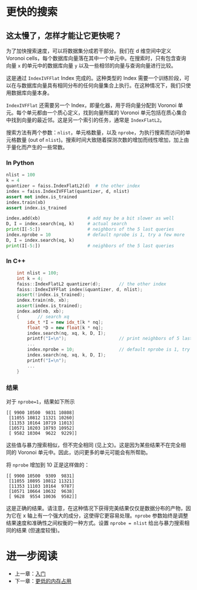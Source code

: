 # 更快的搜索

## 这太慢了，怎样才能让它更快呢？

为了加快搜索速度，可以将数据集分成若干部分。我们在 d 维空间中定义 Voronoi cells，每个数据库向量落在其中一个单元中。在搜索时，只有包含查询向量 `x` 的单元中的数据库向量 `y` 以及一些相邻的向量与查询向量进行比较。

这是通过 `IndexIVFFlat` Index 完成的。这种类型的 Index 需要一个训练阶段，可以在与数据库向量具有相同分布的任何向量集合上执行。在这种情况下，我们只使用数据库向量本身。

`IndexIVFFlat` 还需要另一个 Index，即量化器，用于将向量分配到 Voronoi 单元。每个单元都由一个质心定义，找到向量所属的 Voronoi 单元包括在质心集合中找到向量的最近邻。这是另一个索引的任务，通常是 `IndexFlatL2`。

搜索方法有两个参数：`nlist`，单元格数量，以及 `nprobe`，为执行搜索而访问的单元格数量 (out of `nlist`)。搜索时间大致随着探测次数的增加而线性增加，加上由于量化而产生的一些常数。

### In Python

```python
nlist = 100
k = 4
quantizer = faiss.IndexFlatL2(d)  # the other index
index = faiss.IndexIVFFlat(quantizer, d, nlist)
assert not index.is_trained
index.train(xb)
assert index.is_trained

index.add(xb)                  # add may be a bit slower as well
D, I = index.search(xq, k)     # actual search
print(I[-5:])                  # neighbors of the 5 last queries
index.nprobe = 10              # default nprobe is 1, try a few more
D, I = index.search(xq, k)
print(I[-5:])                  # neighbors of the 5 last queries
```

### In C++

```c++
    int nlist = 100;
    int k = 4;
    faiss::IndexFlatL2 quantizer(d);       // the other index
    faiss::IndexIVFFlat index(&quantizer, d, nlist);
    assert(!index.is_trained);
    index.train(nb, xb);
    assert(index.is_trained);
    index.add(nb, xb);
    {       // search xq
        idx_t *I = new idx_t[k * nq];
        float *D = new float[k * nq];
        index.search(nq, xq, k, D, I);
        printf("I=\n");                    // print neighbors of 5 last queries
        ...
        index.nprobe = 10;                 // default nprobe is 1, try a few more
        index.search(nq, xq, k, D, I);
        printf("I=\n");
        ...
    }
```

### 结果

对于 `nprobe=1`，结果如下所示

```
[[ 9900 10500  9831 10808]
 [11055 10812 11321 10260]
 [11353 10164 10719 11013]
 [10571 10203 10793 10952]
 [ 9582 10304  9622  9229]]

```

这些值与暴力搜索相似，但不完全相同 (见上文)。这是因为某些结果不在完全相同的 Voronoi 单元中。因此，访问更多的单元可能会有所帮助。

将 `nprobe` 增加到 10 正是这样做的：

```
[[ 9900 10500  9309  9831]
 [11055 10895 10812 11321]
 [11353 11103 10164  9787]
 [10571 10664 10632  9638]
 [ 9628  9554 10036  9582]]
```

这是正确的结果。请注意，在这种情况下获得完美结果仅仅是数据分布的产物，因为它在 x 轴上有一个强大的成分，这使得它更容易处理。`nprobe` 参数始终是调整结果速度和准确性之间权衡的一种方式。设置 `nprobe = nlist` 给出与暴力搜索相同的结果 (但速度较慢)。

# 进一步阅读

- 上一章：[入门](<Getting started.md>)
- 下一章：[更低的内存占用](<Lower memory footprint.md>)

